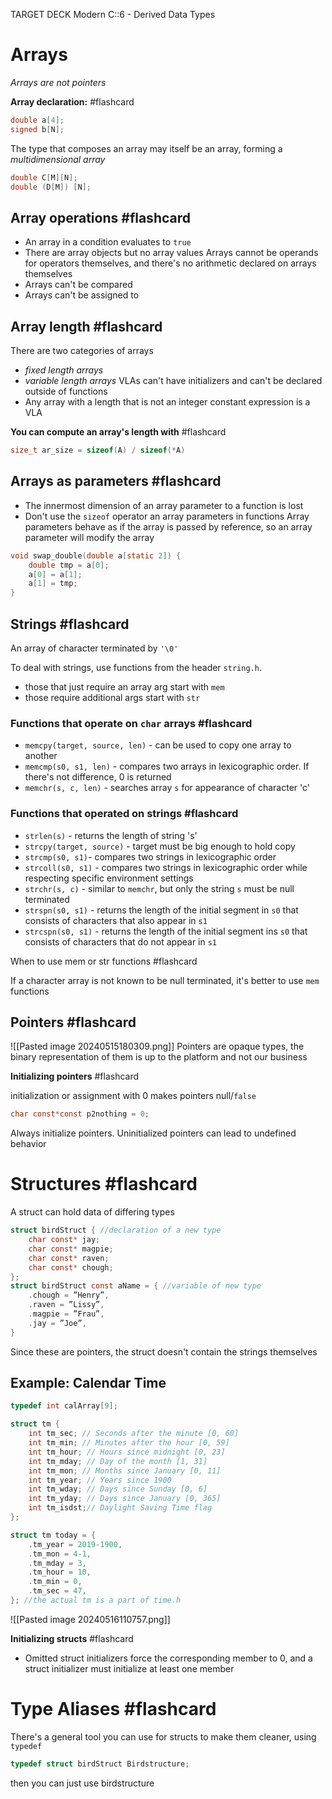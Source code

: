 TARGET DECK
Modern C::6 - Derived Data Types

# Arrays 
*Arrays are not pointers*


**Array declaration:** #flashcard
```C
double a[4];
signed b[N];
```
The type that composes an array may itself be an array, forming a *multidimensional array*
```C
double C[M][N];
double (D[M]) [N];
```
<!--ID: 1715965219895-->

## Array operations #flashcard

- An array in a condition evaluates to `true`
- There are array objects but no array values
		Arrays cannot be operands for operators themselves, and there's no arithmetic declared on arrays themselves
- Arrays can't be compared
- Arrays can't be assigned to
<!--ID: 1715965219900-->

## Array length #flashcard
There are two categories of arrays
- *fixed length arrays*
- *variable length arrays*
VLAs can't have initializers and can't be declared outside of functions
- Any array with a length that is not an integer constant expression is a VLA
<!--ID: 1715965219905-->


**You can compute an array's length with** #flashcard

```C
size_t ar_size = sizeof(A) / sizeof(*A)
```
<!--ID: 1715965219909-->

## Arrays as parameters #flashcard 

- The innermost dimension of an array parameter to a function is lost
- Don't use the `sizeof` operator an array parameters in functions
Array parameters behave as if the array is passed by reference, so an array parameter will modify the array
```C
void swap_double(double a[static 2]) {
	double tmp = a[0];
	a[0] = a[1];
	a[1] = tmp;
}
```
<!--ID: 1715965219913-->

## Strings #flashcard 

An array of character terminated by `'\0'`
<!--ID: 1715965219917-->


To deal with strings, use functions from the header `string.h`.
- those that just require an array arg start with `mem`
- those require additional args start with `str`

### Functions that operate on `char` arrays #flashcard 

- `memcpy(target, source, len)` - can be used to copy one array to another
- `memcmp(s0, s1, len)` - compares two arrays in lexicographic order. If there's not difference, 0 is returned
- `memchr(s, c, len)` - searches array `s` for appearance of character 'c'
<!--ID: 1715965219922-->

### Functions that operated on strings #flashcard 

- `strlen(s)` - returns the length of string 's'
- `strcpy(target, source)` - target must be big enough to hold copy
- `strcmp(s0, s1)`- compares two strings in lexicographic order
- `strcoll(s0, s1)` - compares two strings in lexicographic order while respecting specific environment settings
- `strchr(s, c)` - similar to `memchr`, but only the string `s` must be null terminated
- `strspn(s0, s1)` - returns the length of the initial segment in `s0` that consists of characters that also appear in `s1`
- `strcspn(s0, s1)` - returns the length of the initial segment ins `s0` that consists of characters that do not appear in `s1`
<!--ID: 1715965219926-->


When to use mem or str functions #flashcard 

If a character array is not known to be null terminated, it's better to use `mem` functions
<!--ID: 1715965219930-->

## Pointers #flashcard 

![[Pasted image 20240515180309.png]]
Pointers are opaque types, the binary representation of them is up to the platform and not our business
<!--ID: 1715965219935-->


**Initializing pointers** #flashcard 

initialization or assignment with 0 makes pointers null/`false`
```C
char const*const p2nothing = 0;
```
Always initialize pointers. Uninitialized pointers can lead to undefined behavior
<!--ID: 1715965219939-->

# Structures #flashcard 

A struct can hold data of differing types
```C
struct birdStruct { //declaration of a new type
	char const* jay; 
	char const* magpie; 
	char const* raven; 
	char const* chough; 
};
struct birdStruct const aName = { //variable of new type
	.chough = ”Henry”,
	.raven = ”Lissy”,
	.magpie = ”Frau”,
	.jay = ”Joe”,
}
```
Since these are pointers, the struct doesn't contain the strings themselves
<!--ID: 1715965219943-->

## Example: Calendar Time
```C
typedef int calArray[9];

struct tm {
	int tm_sec; // Seconds after the minute [0, 60]
	int tm_min; // Minutes after the hour [0, 59]
	int tm_hour; // Hours since midnight [0, 23]
	int tm_mday; // Day of the month [1, 31]
	int tm_mon; // Months since January [0, 11]
	int tm_year; // Years since 1900
	int tm_wday; // Days since Sunday [0, 6]
	int tm_yday; // Days since January [0, 365]
	int tm_isdst;// Daylight Saving Time flag
};

struct tm today = {
	.tm_year = 2019-1900,
	.tm_mon = 4-1,
	.tm_mday = 3,
	.tm_hour = 10,
	.tm_min = 0,
	.tm_sec = 47,
}; //the actual tm is a part of time.h
```

![[Pasted image 20240516110757.png]]

**Initializing structs** #flashcard 

- Omitted struct initializers force the corresponding member to 0, and a struct initializer must initialize at least one member
<!--ID: 1715965219948-->

# Type Aliases #flashcard 


There's a general tool you can use for structs to make them cleaner, using `typedef`
```C
typedef struct birdStruct Birdstructure;
```
then you can just use birdstructure
<!--ID: 1715965219952-->



